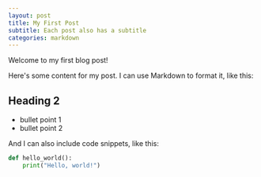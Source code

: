 ```yaml
---
layout: post
title: My First Post
subtitle: Each post also has a subtitle
categories: markdown
---
```


Welcome to my first blog post!

Here's some content for my post. I can use Markdown to format it, like this:

## Heading 2

- bullet point 1
- bullet point 2

And I can also include code snippets, like this:

```python
def hello_world():
    print("Hello, world!")
```
